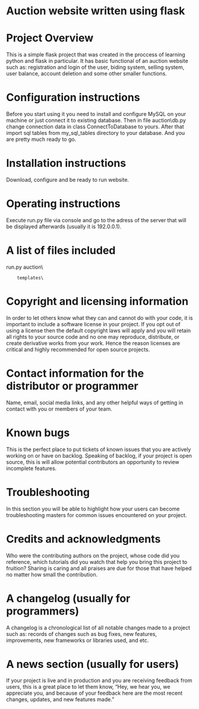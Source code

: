# Auction website written using flask
# Project Overview 
This is a simple flask project that was created in the proccess of learning python and flask in particular. It has basic functional of an auction website such as: registration and login of the user, biding system, selling system, user balance, account deletion and some other smaller functions.
# Configuration instructions 
Before you start using it you need to install and configure MySQL on your machine or just connect it to existing database. Then in file auction\db.py change connection data in class ConnectToDatabase to yours. After that import sql tables from my_sql_tables directory to your database. And you are pretty much ready to go.
# Installation instructions 
Download, configure and be ready to run website.
# Operating instructions
Execute run.py file via console and go to the adress of the server that will be displayed afterwards (usually it is 192.0.0.1).
# A list of files included 
run.py
auction\
        
        templates\
# Copyright and licensing information
In order to let others know what they can and cannot do with your code, it is important to include a software license in your project. If you opt out of using a license then the default copyright laws will apply and you will retain all rights to your source code and no one may reproduce, distribute, or create derivative works from your work. Hence the reason licenses are critical and highly recommended for open source projects.
# Contact information for the distributor or programmer
Name, email, social media links, and any other helpful ways of getting in contact with you or members of your team.
# Known bugs 
This is the perfect place to put tickets of known issues that you are actively working on or have on backlog. Speaking of backlog, if your project is open source, this is will allow potential contributors an opportunity to review incomplete features.
# Troubleshooting 
In this section you will be able to highlight how your users can become troubleshooting masters for common issues encountered on your project.
# Credits and acknowledgments 
Who were the contributing authors on the project, whose code did you reference, which tutorials did you watch that help you bring this project to fruition? Sharing is caring and all praises are due for those that have helped no matter how small the contribution.
# A changelog (usually for programmers) 
A changelog is a chronological list of all notable changes made to a project such as: records of changes such as bug fixes, new features, improvements, new frameworks or libraries used, and etc.
# A news section (usually for users) 
If your project is live and in production and you are receiving feedback from users, this is a great place to let them know, “Hey, we hear you, we appreciate you, and because of your feedback here are the most recent changes, updates, and new features made.”
